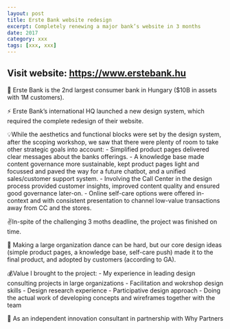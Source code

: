 ```yaml
---
layout: post
title: Erste Bank website redesign 
excerpt: Completely renewing a major bank’s website in 3 months 
date: 2017
category: xxx
tags: [xxx, xxx]
---
```




## Visit website: https://www.erstebank.hu
 
🏢 Erste Bank is the 2nd largest consumer bank in Hungary ($10B in assets with 1M customers). 

⚡ Erste Bank’s international HQ launched a new design system, which required the complete redesign of their website. 

💡While the aesthetics and functional blocks were set by the design system, after the scoping workshop, we saw that there were plenty of room to take other strategic goals into account: - Simplified product pages delivered clear messages about the banks offerings. - A knowledge base made content governance more sustainable, kept product pages light and focussed and paved the way for a future chatbot, and a unified sales/customer support system. - Involving the Call Center in the design process provided customer insights, improved content quality and ensured good governance later-on. - Online self-care options were offered in-context and with consistent presentation to channel low-value transactions away from CC and the stores. 

✌️In-spite of the challenging 3 moths deadline, the project was finished on time. 

💙 Making a large organization dance can be hard, but our core design ideas (simple product pages, a knowledge base, self-care push) made it to the final product, and adopted by customers (according to GA). 

💰Value I brought to the project: - My experience in leading design consulting projects in large organizations - Facilitation and wokrshop design skills - Design research experience - Participative design approach - Doing the actual work of developing concepts and wireframes together with the team 

👥 As an independent innovation consultant in partnership with Why Partners 